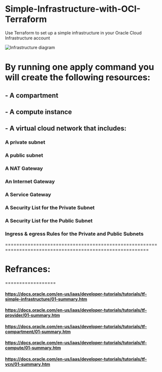 # Simple-Infrastructure-with-OCI-Terraform
Use Terraform to set up a simple infrastructure in your Oracle Cloud Infrastructure account

![Infrastructure diagram](https://github.com/MohamedSamy74/Simple-Infrastructure-with-OCI-Terraform/assets/44952687/ec8c39f4-e521-486d-98a3-fc255315c021)

# By running one apply command you will create the following resources:
## - A compartment
## - A compute instance
## - A virtual cloud network that includes: 
###    A private subnet
###    A public subnet
###    A NAT Gateway
###    An Internet Gateway
###    A Service Gateway
###    A Security List for the Private Subnet
###    A Security List for the Public Subnet
###    Ingress & egress Rules for the Private and Public Subnets

=========================================================================================================
# Refrances:
==================

#### https://docs.oracle.com/en-us/iaas/developer-tutorials/tutorials/tf-simple-infrastructure/01-summary.htm
#### https://docs.oracle.com/en-us/iaas/developer-tutorials/tutorials/tf-provider/01-summary.htm
#### https://docs.oracle.com/en-us/iaas/developer-tutorials/tutorials/tf-compartment/01-summary.htm
#### https://docs.oracle.com/en-us/iaas/developer-tutorials/tutorials/tf-compute/01-summary.htm
#### https://docs.oracle.com/en-us/iaas/developer-tutorials/tutorials/tf-vcn/01-summary.htm

